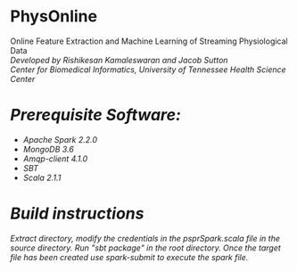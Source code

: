 # PhysOnline
Online Feature Extraction and Machine Learning of Streaming Physiological Data
<br> <i>Developed by Rishikesan Kamaleswaran and Jacob Sutton
<br> <i>Center for Biomedical Informatics, University of Tennessee Health Science Center

# Prerequisite Software:
  - Apache Spark 2.2.0
  - MongoDB 3.6
  - Amqp-client 4.1.0
  - SBT
  - Scala 2.1.1
  
# Build instructions
Extract directory, modify the credentials in the psprSpark.scala file in the source directory. Run "sbt package" in the root directory. Once the target file has been created use spark-submit to execute the spark file.
